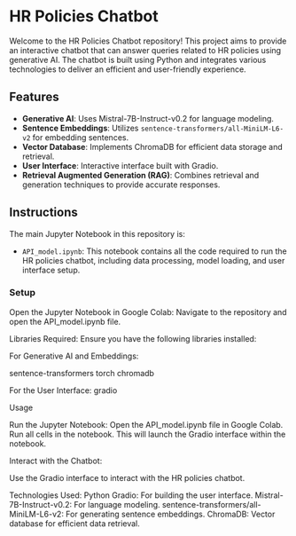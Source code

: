 # HR Policies Chatbot

Welcome to the HR Policies Chatbot repository! This project aims to provide an interactive chatbot that can answer queries related to HR policies using generative AI. The chatbot is built using Python and integrates various technologies to deliver an efficient and user-friendly experience.

## Features

- **Generative AI**: Uses Mistral-7B-Instruct-v0.2 for language modeling.
- **Sentence Embeddings**: Utilizes `sentence-transformers/all-MiniLM-L6-v2` for embedding sentences.
- **Vector Database**: Implements ChromaDB for efficient data storage and retrieval.
- **User Interface**: Interactive interface built with Gradio.
- **Retrieval Augmented Generation (RAG)**: Combines retrieval and generation techniques to provide accurate responses.

## Instructions

The main Jupyter Notebook in this repository is:

- `API_model.ipynb`: This notebook contains all the code required to run the HR policies chatbot, including data processing, model loading, and user interface setup.

### Setup
   
Open the Jupyter Notebook in Google Colab:
Navigate to the repository and open the API_model.ipynb file.

Libraries Required:
Ensure you have the following libraries installed:

For Generative AI and Embeddings:

sentence-transformers
torch
chromadb

For the User Interface: 
gradio

Usage

Run the Jupyter Notebook:
Open the API_model.ipynb file in Google Colab.
Run all cells in the notebook. This will launch the Gradio interface within the notebook.

Interact with the Chatbot:

Use the Gradio interface to interact with the HR policies chatbot.

Technologies Used:
Python
Gradio: For building the user interface.
Mistral-7B-Instruct-v0.2: For language modeling.
sentence-transformers/all-MiniLM-L6-v2: For generating sentence embeddings.
ChromaDB: Vector database for efficient data retrieval.
